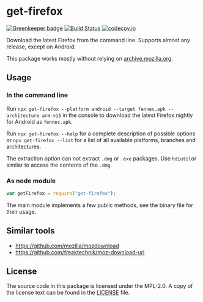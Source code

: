 # get-firefox

[![Greenkeeper badge](https://badges.greenkeeper.io/freaktechnik/get-firefox.svg)](https://greenkeeper.io/)
[![Build Status](https://travis-ci.com/freaktechnik/get-firefox.svg?branch=master)](https://travis-ci.com/freaktechnik/get-firefox) [![codecov.io](https://codecov.io/github/freaktechnik/get-firefox/coverage.svg?branch=master)](https://codecov.io/github/freaktechnik/get-firefox?branch=master)

Download the latest Firefox from the command line. Supports almost any release,
except on Android.

This package works mostly without relying on
[archive.mozilla.org](https://archive.mozilla.org).

## Usage
### In the command line
Run `npx get-firefox --platform android --target fennec.apk --architecture arm-v15`
in the console to download the latest Firefox nightly for Android as `fennec.apk`.

Run `npx get-firefox --help` for a complete description of possible options or `npx get-firefox --list`
for a list of all available platforms, branches and architectures.

The extraction option can not extract `.dmg` or `.exe` packages.
Use `hdiutil`or similar to access the contents of the `.dmg`.

### As node module
```js
var getFirefox = require("get-firefox");
```
The main module implements a few public methods, see the binary file for their usage.

## Similar tools
- https://github.com/mozilla/mozdownload
- https://github.com/freaktechnik/moz-download-url

## License
The source code in this package is licensed under the MPL-2.0. A copy of the
license text can be found in the [LICENSE](LICENSE) file.
